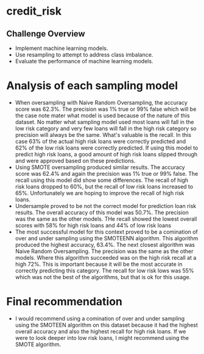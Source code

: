 # credit_risk

## Challenge Overview
- Implement machine learning models.
- Use resampling to attempt to address class imbalance.
- Evaluate the performance of machine learning models.

# Analysis of each sampling model
- When oversampling with Naive Random Oversampling, the accuracy score was 62.3%. The precision was 1% true or 99% false which will be the case note mater what model is used because of the nature of this dataset. No matter what sampling model used most loans will fall in the low risk category and very few loans will fall in the high risk category so precision will always be the same. What's valuable is the recall. In this case 63% of the actual high risk loans were correctly predicted and 62% of the low risk loans were correctly predicted. If using this model to predict high risk loans, a good amount of high risk loans slipped through and were approved based on these predictions.
- Using SMOTE oversampling produced similar results. The accuracy score was 62.4% and again the precision was 1% true or 99% false. The recall using this model did show some differences. The recall of high risk loans dropped to 60%, but the recall of low risk loans increased to 65%. Unfortunately we are hoping to improve the recall of high risk loans. 
- Undersample proved to be not the correct model for prediction loan risk results. The overall accuracy of this model was 50.7%. The precision was the same as the other models. THe recall showed the lowest overall scores with 58% for high risk loans and 44% of low risk loans
- The most successful model for this context proved to be a comination of over and under sampling using the SMOTEENN algorithm. This algorithm produced the highest accuracy, 63.4%. The next closest algorithm was Naive Random Oversampling. The precision was the same as the other models. Where this algorithm succeeded was on the high risk recall at a high 72%. This is important because it will be the most accurate in correctly predicting this category. The recall for low risk lows was 55% which was not the best of the algorithms, but that is ok for this usage. 

# Final recommendation
- I would recommend using a comination of over and under sampling using the SMOTEEN algorithm on this dataset because it had the highest overall accuracy and also the highest recall for high risk loans. If we were to look deeper into low risk loans, I might recommend using the SMOTE algorithm. 